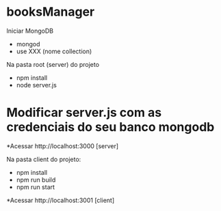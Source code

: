 # booksManager

Iniciar MongoDB
- mongod
- use XXX (nome collection)

Na pasta root (server) do projeto
- npm install
- node server.js

# Modificar server.js com as credenciais do seu banco mongodb

*Acessar http://localhost:3000 [server]

Na pasta client do projeto:
- npm install
- npm run build
- npm run start

*Acessar http://localhost:3001 [client]
